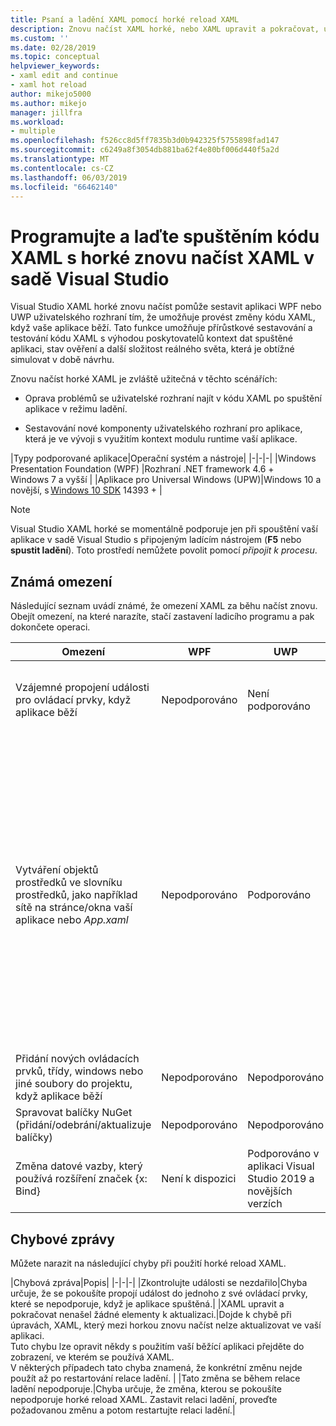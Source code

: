 ```yaml
---
title: Psaní a ladění XAML pomocí horké reload XAML
description: Znovu načíst XAML horké, nebo XAML upravit a pokračovat, umožní vám provádět změny kódu XAML při spuštění aplikace
ms.custom: ''
ms.date: 02/28/2019
ms.topic: conceptual
helpviewer_keywords:
- xaml edit and continue
- xaml hot reload
author: mikejo5000
ms.author: mikejo
manager: jillfra
ms.workload:
- multiple
ms.openlocfilehash: f526cc8d5ff7835b3d0b942325f5755898fad147
ms.sourcegitcommit: c6249a8f3054db881ba62f4e80bf006d440f5a2d
ms.translationtype: MT
ms.contentlocale: cs-CZ
ms.lasthandoff: 06/03/2019
ms.locfileid: "66462140"
---
```

# <a name="write-and-debug-running-xaml-code-with-xaml-hot-reload-in-visual-studio"></a>Programujte a laďte spuštěním kódu XAML s horké znovu načíst XAML v sadě Visual Studio

Visual Studio XAML horké znovu načíst pomůže sestavit aplikaci WPF nebo UWP uživatelského rozhraní tím, že umožňuje provést změny kódu XAML, když vaše aplikace běží. Tato funkce umožňuje přírůstkové sestavování a testování kódu XAML s výhodou poskytovatelů kontext dat spuštěné aplikaci, stav ověření a další složitost reálného světa, která je obtížné simulovat v době návrhu.

Znovu načíst horké XAML je zvláště užitečná v těchto scénářích:

* Oprava problémů se uživatelské rozhraní najít v kódu XAML po spuštění aplikace v režimu ladění.

* Sestavování nové komponenty uživatelského rozhraní pro aplikace, která je ve vývoji s využitím kontext modulu runtime vaší aplikace.

|Typy podporované aplikace|Operační systém a nástroje|
|-|-|-|
|Windows Presentation Foundation (WPF) |Rozhraní .NET framework 4.6 +</br>Windows 7 a vyšší |
|Aplikace pro Universal Windows (UPW)|Windows 10 a novější, s [Windows 10 SDK](https://developer.microsoft.com/windows/downloads/windows-10-sdk) 14393 + |

> [!NOTE]
> Visual Studio XAML horké se momentálně podporuje jen při spouštění vaší aplikace v sadě Visual Studio s připojeným ladícím nástrojem (**F5** nebo **spustit ladění**). Toto prostředí nemůžete povolit pomocí *připojit k procesu*.

## <a name="known-limitations"></a>Známá omezení

Následující seznam uvádí známé, že omezení XAML za běhu načíst znovu. Obejít omezení, na které narazíte, stačí zastavení ladicího programu a pak dokončete operaci.

|Omezení|WPF|UWP|Poznámky|
|-|-|-|-|
|Vzájemné propojení události pro ovládací prvky, když aplikace běží|Nepodporováno|Není podporováno|Zobrazit chybová zpráva: *Zkontrolujte události se nezdařilo*|
|Vytváření objektů prostředků ve slovníku prostředků, jako například sítě na stránce/okna vaší aplikace nebo *App.xaml*|Nepodporováno|Podporováno|Příklad: přidání ```SolidColorBrush``` do slovníku prostředků pro použití jako ```StaticResource```.</br>Poznámka: Statické prostředky, převaděče stylu a další prvky zapsané do slovníku prostředků lze použít nebo používané při používání horké reload XAML. Vytvoření prostředku se nepodporuje.</br> Změna slovník prostředků ```Source``` vlastnost.| 
|Přidání nových ovládacích prvků, třídy, windows nebo jiné soubory do projektu, když aplikace běží|Nepodporováno|Nepodporováno|Žádný|
|Spravovat balíčky NuGet (přidání/odebrání/aktualizuje balíčky)|Nepodporováno|Nepodporováno|Žádné|
|Změna datové vazby, který používá rozšíření značek {x: Bind}|Není k dispozici|Podporováno v aplikaci Visual Studio 2019 a novějších verzích|Nepodporované ve Visual Studio 2017 a předchozí verze|

## <a name="error-messages"></a>Chybové zprávy

Můžete narazit na následující chyby při použití horké reload XAML.

|Chybová zpráva|Popis|
|-|-|-|
|Zkontrolujte události se nezdařilo|Chyba určuje, že se pokoušíte propojí událost do jednoho z své ovládací prvky, které se nepodporuje, když je aplikace spuštěná.|
|XAML upravit a pokračovat nenašel žádné elementy k aktualizaci.|Dojde k chybě při úpravách, XAML, který mezi horkou znovu načíst nelze aktualizovat ve vaší aplikaci.</br> Tuto chybu lze opravit někdy s použitím vaší běžící aplikaci přejděte do zobrazení, ve kterém se používá XAML.</br> V některých případech tato chyba znamená, že konkrétní změnu nejde použít až po restartování relace ladění. |
|Tato změna se během relace ladění nepodporuje.|Chyba určuje, že změna, kterou se pokoušíte nepodporuje horké reload XAML. Zastavit relaci ladění, proveďte požadovanou změnu a potom restartujte relaci ladění.|
